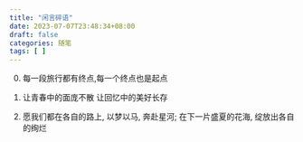 ```yaml
---
title: "闲言碎语"
date: 2023-07-07T23:48:34+08:00
draft: false
categories: 随笔
tags: [ ]
---
```


0. 每一段旅行都有终点,每一个终点也是起点

1. 让青春中的面庞不散 让回忆中的美好长存

2. 愿我们都在各自的路上, 以梦以马, 奔赴星河; 在下一片盛夏的花海, 绽放出各自的绚烂
